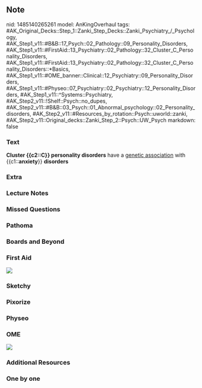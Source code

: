 ## Note
nid: 1485140265261
model: AnKingOverhaul
tags: #AK_Original_Decks::Step_1::Zanki_Step_Decks::Zanki_Psychiatry_/_Psychology, #AK_Step1_v11::#B&B::17_Psych::02_Pathology::09_Personality_Disorders, #AK_Step1_v11::#FirstAid::13_Psychiatry::02_Pathology::32_Cluster_C_Personality_Disorders, #AK_Step1_v11::#FirstAid::13_Psychiatry::02_Pathology::32_Cluster_C_Personality_Disorders::*Basics, #AK_Step1_v11::#OME_banner::Clinical::12_Psychiatry::09_Personality_Disorders, #AK_Step1_v11::#Physeo::07_Psychiatry::02_Psychiatry::12_Personality_Disorders, #AK_Step1_v11::^Systems::Psychiatry, #AK_Step2_v11::!Shelf::Psych::no_dupes, #AK_Step2_v11::#B&B::03_Psych::01_Abnormal_psychology::02_Personality_disorders, #AK_Step2_v11::#Resources_by_rotation::Psych::uworld::zanki, #AK_Step2_v11::Original_decks::Zanki_Step_2::Psych::UW_Psych
markdown: false

### Text
<div>
  <div>
    <b>Cluster {{c2::C}} personality disorders</b> have a
    <u>genetic association</u> with {{c1::<b>anxiety</b>}}
    <b>disorders</b>
  </div>
</div>

### Extra


### Lecture Notes


### Missed Questions


### Pathoma


### Boards and Beyond


### First Aid
<img src="tmpWWeQB8.png">

### Sketchy


### Pixorize


### Physeo


### OME
<div class="ome-widget">
  <a href=
  "https://onlinemeded.org/spa/psychiatry/personality-disorders/acquire?ref=anki">
  <img src="_OME_AnkiFlashcards_Lesson_1.png"></a>
</div>

### Additional Resources


### One by one

